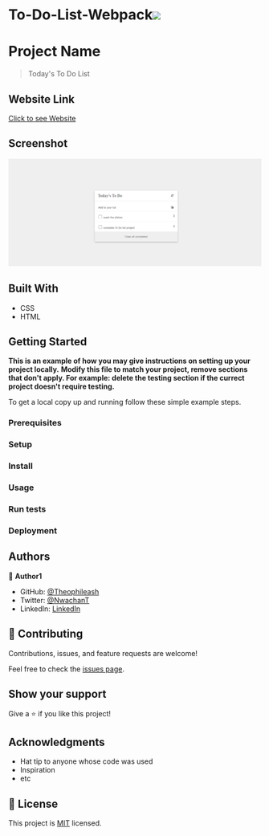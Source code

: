 # To-Do-List-Webpack![](https://img.shields.io/badge/Microverse-blueviolet)

# Project Name

> Today's To Do List

## Website Link

[Click to see Website](https://theophileaseh.github.io/To-Do-List-Webpack/)

## Screenshot

![Screenshot](./img/screenshot.png)



## Built With

- CSS
- HTML



## Getting Started

**This is an example of how you may give instructions on setting up your project locally.**
**Modify this file to match your project, remove sections that don't apply. For example: delete the testing section if the currect project doesn't require testing.**


To get a local copy up and running follow these simple example steps.

### Prerequisites

### Setup

### Install

### Usage

### Run tests

### Deployment



## Authors

👤 **Author1**

- GitHub: [@Theophileash](https://github.com/Theophileaseh)
- Twitter: [@NwachanT](https://twitter.com/NwachanT)
- LinkedIn: [LinkedIn](https://linkedin.com/in/nwachan-theophile-342274172)



## 🤝 Contributing

Contributions, issues, and feature requests are welcome!

Feel free to check the [issues page](../../issues/).

## Show your support

Give a ⭐️ if you like this project!

## Acknowledgments

- Hat tip to anyone whose code was used
- Inspiration
- etc

## 📝 License

This project is [MIT](./MIT.md) licensed.
